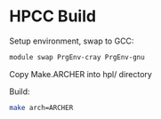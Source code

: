 HPCC Build
==========

Setup environment, swap to GCC:

```bash
module swap PrgEnv-cray PrgEnv-gnu
```

Copy Make.ARCHER into hpl/ directory

Build:

```bash
make arch=ARCHER
```

